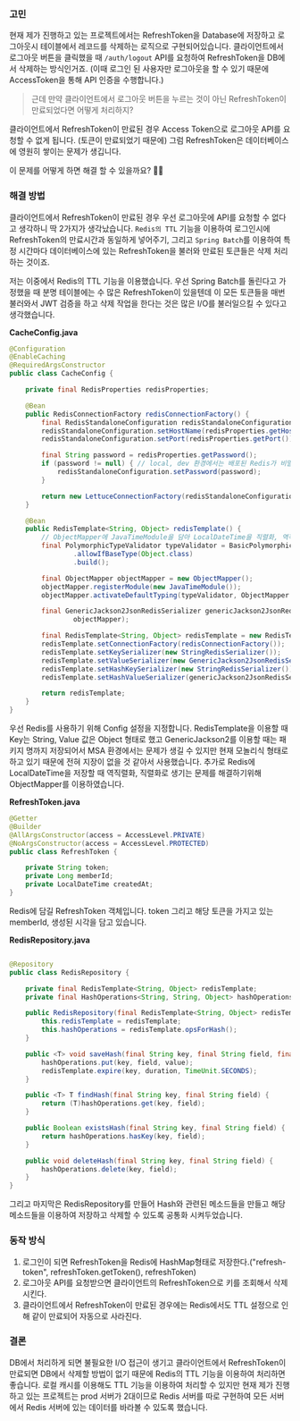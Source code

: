 ### 고민
현재 제가 진행하고 있는 프로젝트에서는 RefreshToken을 Database에 저장하고 로그아웃시 테이블에서 레코드를 삭제하는 로직으로 구현되어있습니다. 클라이언트에서 로그아웃 버튼을 클릭했을 때 `/auth/logout` API를 요청하여 RefreshToken을 DB에서 삭제하는 방식인거죠. 
(이때 로그인 된 사용자만 로그아웃을 할 수 있기 때문에 AccessToken을 통해 API 인증을 수행합니다.)

> 근데 만약 클라이언트에서 로그아웃 버튼을 누르는 것이 아닌 RefreshToken이 만료되었다면 어떻게 처리하지?
>

클라이언트에서 RefreshToken이 만료된 경우 Access Token으로 로그아웃 API를 요청할 수 없게 됩니다. (토큰이 만료되었기 때문에)
그럼 RefreshToken은 데이터베이스에 영원히 쌓이는 문제가 생깁니다.

이 문제를 어떻게 하면 해결 할 수 있을까요? 🤔🤔 

### 해결 방법
클라이언트에서 RefreshToken이 만료된 경우 우선 로그아웃에 API를 요청할 수 없다고 생각하니 딱 2가지가 생각났습니다. `Redis의 TTL` 기능을 이용하여 로그인시에 RefreshToken의 만료시간과 동일하게 넣어주기, 그리고 `Spring Batch`를 이용하여 특정 시간마다 데이터베이스에 있는 RefreshToken을 불러와 만료된 토큰들은 삭제 처리하는 것이죠.

저는 이중에서 Redis의 TTL 기능을 이용했습니다. 우선 Spring Batch를 돌린다고 가정했을 때 분명 테이블에는 수 많은 RefreshToken이 있을텐데 이 모든 토큰들을 매번 불러와서 JWT 검증을 하고 삭제 작업을 한다는 것은 많은 I/O를 불러일으킬 수 있다고 생각했습니다.

**CacheConfig.java**
```java
@Configuration
@EnableCaching
@RequiredArgsConstructor
public class CacheConfig {

    private final RedisProperties redisProperties;

    @Bean
    public RedisConnectionFactory redisConnectionFactory() {
        final RedisStandaloneConfiguration redisStandaloneConfiguration = new RedisStandaloneConfiguration();
        redisStandaloneConfiguration.setHostName(redisProperties.getHost());
        redisStandaloneConfiguration.setPort(redisProperties.getPort());

        final String password = redisProperties.getPassword();
        if (password != null) { // local, dev 환경에서는 배포된 Redis가 비밀번호가 걸려있고 prod 환경에서는 비밀번호가 걸려있지 않은 AWS ElasticCache를 사용
            redisStandaloneConfiguration.setPassword(password);
        }

        return new LettuceConnectionFactory(redisStandaloneConfiguration);
    }

    @Bean
    public RedisTemplate<String, Object> redisTemplate() {
        // ObjectMapper에 JavaTimeModule을 담아 LocalDateTime을 직렬화, 역직렬화 하지 못하는 현상을 해결
        final PolymorphicTypeValidator typeValidator = BasicPolymorphicTypeValidator.builder()
                .allowIfBaseType(Object.class)
                .build();

        final ObjectMapper objectMapper = new ObjectMapper();
        objectMapper.registerModule(new JavaTimeModule());
        objectMapper.activateDefaultTyping(typeValidator, ObjectMapper.DefaultTyping.NON_FINAL);

        final GenericJackson2JsonRedisSerializer genericJackson2JsonRedisSerializer = new GenericJackson2JsonRedisSerializer(
                objectMapper);

        final RedisTemplate<String, Object> redisTemplate = new RedisTemplate<>();
        redisTemplate.setConnectionFactory(redisConnectionFactory());
        redisTemplate.setKeySerializer(new StringRedisSerializer());
        redisTemplate.setValueSerializer(new GenericJackson2JsonRedisSerializer());
        redisTemplate.setHashKeySerializer(new StringRedisSerializer());
        redisTemplate.setHashValueSerializer(genericJackson2JsonRedisSerializer);

        return redisTemplate;
    }
}
```

우선 Redis를 사용하기 위해 Config 설정을 지정합니다. RedisTemplate을 이용할 때 Key는 String, Value 값은 Object 형태로 했고 GenericJackson2를 이용할 때는 패키지 명까지 저장되어서 MSA 환경에서는 문제가 생길 수 있지만 현재 모놀리식 형태로 하고 있기 때문에 전혀 지장이 없을 것 같아서 사용했습니다. 추가로 Redis에 LocalDateTime을 저장할 때 역직렬화, 직렬화로 생기는 문제를 해결하기위해 ObjectMapper를 이용하였습니다.

**RefreshToken.java**
``` java
@Getter
@Builder
@AllArgsConstructor(access = AccessLevel.PRIVATE)
@NoArgsConstructor(access = AccessLevel.PROTECTED)
public class RefreshToken {

    private String token;
    private Long memberId;
    private LocalDateTime createdAt;
}
```
Redis에 담길 RefreshToken 객체입니다. token 그리고 해당 토큰을 가지고 있는 memberId, 생성된 시각을 담고 있습니다.

**RedisRepository.java**
``` java

@Repository
public class RedisRepository {

    private final RedisTemplate<String, Object> redisTemplate;
    private final HashOperations<String, String, Object> hashOperations;

    public RedisRepository(final RedisTemplate<String, Object> redisTemplate) {
        this.redisTemplate = redisTemplate;
        this.hashOperations = redisTemplate.opsForHash();
    }

    public <T> void saveHash(final String key, final String field, final T value, final Long duration) {
        hashOperations.put(key, field, value);
        redisTemplate.expire(key, duration, TimeUnit.SECONDS);
    }

    public <T> T findHash(final String key, final String field) {
        return (T)hashOperations.get(key, field);
    }

    public Boolean existsHash(final String key, final String field) {
        return hashOperations.hasKey(key, field);
    }

    public void deleteHash(final String key, final String field) {
        hashOperations.delete(key, field);
    }
}
```

그리고 마지막은 RedisRepository를 만들어 Hash와 관련된 메소드들을 만들고 해당 메소드들을 이용하여 저장하고 삭제할 수 있도록 공통화 시켜두었습니다.

### 동작 방식
1. 로그인이 되면 RefreshToken을 Redis에 HashMap형태로 저장한다.("refresh-token", refreshToken.getToken(), refreshToken)
2. 로그아웃 API를 요청받으면 클라이언트의 RefreshToken으로 키를 조회해서 삭제시킨다.
3. 클라이언트에서 RefreshToken이 만료된 경우에는 Redis에서도 TTL 설정으로 인해 같이 만료되어 자동으로 사라진다.

### 결론
DB에서 처리하게 되면 불필요한 I/O 접근이 생기고 클라이언트에서 RefreshToken이 만료되면 DB에서 삭제할 방법이 없기 때문에 Redis의 TTL 기능을 이용하여 처리하면 좋습니다. 로컬 캐시를 이용해도 TTL 기능을 이용하여 처리할 수 있지만 현재 제가 진행하고 있는 프로젝트는 prod 서버가 2대이므로 Redis 서버를 따로 구현하여 모든 서버에서 Redis 서버에 있는 데이터를 바라볼 수 있도록 했습니다.